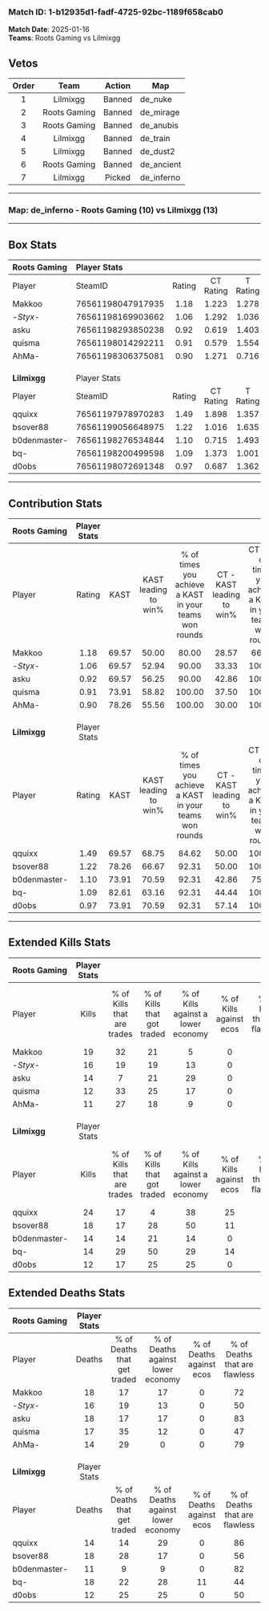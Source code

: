 ### Match ID: 1-b12935d1-fadf-4725-92bc-1189f658cab0  
**Match Date**: 2025-01-16  
**Teams**: Roots Gaming vs Lilmixgg  

## Vetos  

| Order | Team | Action | Map |
| :---: | :--: | :----: | --- |
| 1 | Lilmixgg | Banned | de_nuke |
| 2 | Roots Gaming | Banned | de_mirage |
| 3 | Roots Gaming | Banned | de_anubis |
| 4 | Lilmixgg | Banned | de_train |
| 5 | Lilmixgg | Banned | de_dust2 |
| 6 | Roots Gaming | Banned | de_ancient |
| 7 | Lilmixgg | Picked | de_inferno |

---  

### **Map**: de_inferno - Roots Gaming (10) vs Lilmixgg (13)  
---  

## Box Stats  

| **Roots Gaming** | Player Stats      |        |           |          |       |       |       |         |        |      |     |
| :- | :- | :-: | :-: | :-: | :-: | :-: | :-: | :-: | :-: | :-: | :-: |
| Player           | SteamID           | Rating | CT Rating | T Rating | KAST  |  ADR  | Kills | Assists | Deaths | K/D  | HS% |
| Makkoo           | 76561198047917935 |  1.18  |   1.223   |  1.278   | 69.57 | 90.7  |  19   |    5    |   18   | 1.06 | 63  |
| -_Styx_-         | 76561198169903662 |  1.06  |   1.292   |  1.036   | 69.57 | 78.8  |  16   |    3    |   16   | 1.00 | 75  |
| asku             | 76561198293850238 |  0.92  |   0.619   |  1.403   | 69.57 | 67.1  |  14   |    6    |   18   | 0.78 | 57  |
| quisma           | 76561198014292211 |  0.91  |   0.579   |  1.554   | 73.91 | 66.5  |  12   |    8    |   17   | 0.71 | 66  |
| AhMa-            | 76561198306375081 |  0.90  |   1.271   |  0.716   | 78.26 | 49.6  |  11   |    5    |   14   | 0.79 | 54  |
|                  |                   |        |           |          |       |       |       |         |        |      |     |
|                  |                   |        |           |          |       |       |       |         |        |      |     |
|                  |                   |        |           |          |       |       |       |         |        |      |     |
| **Lilmixgg**     | Player Stats      |        |           |          |       |       |       |         |        |      |     |
| Player           | SteamID           | Rating | CT Rating | T Rating | KAST  |  ADR  | Kills | Assists | Deaths | K/D  | HS% |
| qquixx           | 76561197978970283 |  1.49  |   1.898   |  1.357   | 69.57 | 101.5 |  24   |    5    |   14   | 1.71 | 45  |
| bsover88         | 76561199056648975 |  1.22  |   1.016   |  1.635   | 78.26 | 93.6  |  18   |    7    |   18   | 1.00 | 61  |
| b0denmaster-     | 76561198276534844 |  1.10  |   0.715   |  1.493   | 73.91 | 65.1  |  14   |    4    |   11   | 1.27 | 35  |
| bq-              | 76561198200499598 |  1.09  |   1.373   |  1.001   | 82.61 | 85.6  |  14   |    9    |   18   | 0.78 | 78  |
| d0obs            | 76561198072691348 |  0.97  |   0.687   |  1.362   | 73.91 | 51.5  |  12   |    7    |   12   | 1.00 | 66  |
---  

## Contribution Stats  

| **Roots Gaming** | Player Stats |       |                      |                                                        |                           |                                                             |                          |                                                            |
| :- | :-: | :-: | :-: | :-: | :-: | :-: | :-: | :-: |
| Player           |    Rating    | KAST  | KAST leading to win% | % of times you achieve a KAST in your teams won rounds | CT - KAST leading to win% | CT - % of times you achieve a KAST in your teams won rounds | T - KAST leading to win% | T - % of times you achieve a KAST in your teams won rounds |
| Makkoo           |     1.18     | 69.57 |        50.00         |                         80.00                          |           28.57           |                            66.67                            |          66.67           |                           85.71                            |
| -_Styx_-         |     1.06     | 69.57 |        52.94         |                         90.00                          |           33.33           |                           100.00                            |          75.00           |                           85.71                            |
| asku             |     0.92     | 69.57 |        56.25         |                         90.00                          |           42.86           |                           100.00                            |          66.67           |                           85.71                            |
| quisma           |     0.91     | 73.91 |        58.82         |                         100.00                         |           37.50           |                           100.00                            |          77.78           |                           100.00                           |
| AhMa-            |     0.90     | 78.26 |        55.56         |                         100.00                         |           30.00           |                           100.00                            |          87.50           |                           100.00                           |
|                  |              |       |                      |                                                        |                           |                                                             |                          |                                                            |
|                  |              |       |                      |                                                        |                           |                                                             |                          |                                                            |
|                  |              |       |                      |                                                        |                           |                                                             |                          |                                                            |
| **Lilmixgg**     | Player Stats |       |                      |                                                        |                           |                                                             |                          |                                                            |
| Player           |    Rating    | KAST  | KAST leading to win% | % of times you achieve a KAST in your teams won rounds | CT - KAST leading to win% | CT - % of times you achieve a KAST in your teams won rounds | T - KAST leading to win% | T - % of times you achieve a KAST in your teams won rounds |
| qquixx           |     1.49     | 69.57 |        68.75         |                         84.62                          |           50.00           |                           100.00                            |          87.50           |                           77.78                            |
| bsover88         |     1.22     | 78.26 |        66.67         |                         92.31                          |           50.00           |                           100.00                            |          80.00           |                           88.89                            |
| b0denmaster-     |     1.10     | 73.91 |        70.59         |                         92.31                          |           42.86           |                            75.00                            |          90.00           |                           100.00                           |
| bq-              |     1.09     | 82.61 |        63.16         |                         92.31                          |           44.44           |                           100.00                            |          80.00           |                           88.89                            |
| d0obs            |     0.97     | 73.91 |        70.59         |                         92.31                          |           57.14           |                           100.00                            |          80.00           |                           88.89                            |
---  

## Extended Kills Stats  

| **Roots Gaming** | Player Stats |                            |                            |                                    |                         |                              |                                 |                                       |                    |           |
| :- | :-: | :-: | :-: | :-: | :-: | :-: | :-: | :-: | :-: | :-: |
| Player           |    Kills     | % of Kills that are trades | % of Kills that got traded | % of Kills against a lower economy | % of Kills against ecos | % of Kills that are flawless | % of Kills that are close duels | % of Kills that are assisted by flash | Pistol Round Kills | AWP Kills |
| Makkoo           |      19      |             32             |             21             |                 5                  |            0            |              79              |               11                |                   5                   |         4          |     0     |
| -_Styx_-         |      16      |             19             |             19             |                 13                 |            0            |              63              |                6                |                   0                   |         2          |     0     |
| asku             |      14      |             7              |             21             |                 29                 |            0            |              64              |                7                |                   7                   |         2          |     6     |
| quisma           |      12      |             33             |             25             |                 17                 |            0            |              50              |               17                |                  17                   |         1          |     0     |
| AhMa-            |      11      |             27             |             18             |                 9                  |            0            |              45              |                0                |                   9                   |         1          |     0     |
|                  |              |                            |                            |                                    |                         |                              |                                 |                                       |                    |           |
|                  |              |                            |                            |                                    |                         |                              |                                 |                                       |                    |           |
|                  |              |                            |                            |                                    |                         |                              |                                 |                                       |                    |           |
| **Lilmixgg**     | Player Stats |                            |                            |                                    |                         |                              |                                 |                                       |                    |           |
| Player           |    Kills     | % of Kills that are trades | % of Kills that got traded | % of Kills against a lower economy | % of Kills against ecos | % of Kills that are flawless | % of Kills that are close duels | % of Kills that are assisted by flash | Pistol Round Kills | AWP Kills |
| qquixx           |      24      |             17             |             4              |                 38                 |           25            |              79              |                0                |                   8                   |         0          |     3     |
| bsover88         |      18      |             17             |             28             |                 50                 |           11            |              67              |                6                |                  28                   |         1          |     0     |
| b0denmaster-     |      14      |             14             |             21             |                 14                 |            0            |              64              |                7                |                   0                   |         2          |     5     |
| bq-              |      14      |             29             |             50             |                 29                 |           14            |              57              |                7                |                   0                   |         1          |     0     |
| d0obs            |      12      |             17             |             25             |                 25                 |            0            |              58              |                0                |                   8                   |         1          |     0     |
## Extended Deaths Stats  

| **Roots Gaming** | Player Stats |                             |                                   |                          |                               |                            |                           |               |
| :- | :-: | :-: | :-: | :-: | :-: | :-: | :-: | :-: |
| Player           |    Deaths    | % of Deaths that get traded | % of Deaths against lower economy | % of Deaths against ecos | % of Deaths that are flawless | % of Deaths that are close | % of Deaths while blinded | Deaths to AWP |
| Makkoo           |      18      |             17              |                17                 |            0             |              72               |             6              |             6             |       0       |
| -_Styx_-         |      16      |             19              |                13                 |            0             |              50               |             6              |             6             |       2       |
| asku             |      18      |             17              |                17                 |            0             |              83               |             0              |             0             |       2       |
| quisma           |      17      |             35              |                12                 |            0             |              47               |             6              |            24             |       1       |
| AhMa-            |      14      |             29              |                 0                 |            0             |              79               |             0              |            14             |       3       |
|                  |              |                             |                                   |                          |                               |                            |                           |               |
|                  |              |                             |                                   |                          |                               |                            |                           |               |
|                  |              |                             |                                   |                          |                               |                            |                           |               |
| **Lilmixgg**     | Player Stats |                             |                                   |                          |                               |                            |                           |               |
| Player           |    Deaths    | % of Deaths that get traded | % of Deaths against lower economy | % of Deaths against ecos | % of Deaths that are flawless | % of Deaths that are close | % of Deaths while blinded | Deaths to AWP |
| qquixx           |      14      |             14              |                29                 |            0             |              86               |             0              |             0             |       1       |
| bsover88         |      18      |             28              |                17                 |            0             |              56               |             11             |            11             |       1       |
| b0denmaster-     |      11      |              9              |                 9                 |            0             |              82               |             0              |             0             |       1       |
| bq-              |      18      |             22              |                28                 |            11            |              44               |             17             |             6             |       2       |
| d0obs            |      12      |             25              |                25                 |            0             |              50               |             8              |            17             |       1       |
